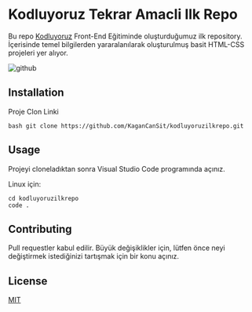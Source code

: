 # Kodluyoruz Tekrar Amacli Ilk Repo

Bu repo [Kodluyoruz](https://www.kodluyoruz.org) Front-End Eğitiminde oluşturduğumuz ilk repository. İçerisinde temel bilgilerden yararalanılarak oluşturulmuş basit HTML-CSS projeleri yer alıyor.

![github](https://encrypted-tbn0.gstatic.com/images?q=tbn:ANd9GcRRiETUJ1MEzOhf5PuuppITeX_tldGSOCj6omvNcJDr5nfO-_kXxs3aaOvZQn2VPjl5HSM&usqp=CAU)

## Installation

Proje Clon Linki

```bash git clone https://github.com/KaganCanSit/kodluyoruzilkrepo.git```

## Usage

Projeyi cloneladıktan sonra Visual Studio Code programında açınız.

Linux için:
```linux
cd kodluyoruzilkrepo
code .
```

## Contributing
Pull requestler kabul edilir. Büyük değişiklikler için, lütfen önce neyi değiştirmek istediğinizi tartışmak için bir konu açınız.


## License
[MIT](https://choosealicense.com/licenses/mit/)
